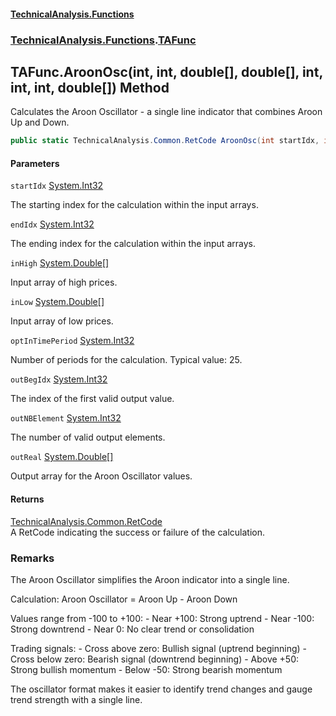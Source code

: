 #### [TechnicalAnalysis\.Functions](Atypical.TechnicalAnalysis.Functions.md 'Atypical\.TechnicalAnalysis\.Functions')
### [TechnicalAnalysis\.Functions](Atypical.TechnicalAnalysis.Functions.md#TechnicalAnalysis.Functions 'TechnicalAnalysis\.Functions').[TAFunc](TAFunc.md 'TechnicalAnalysis\.Functions\.TAFunc')

## TAFunc\.AroonOsc\(int, int, double\[\], double\[\], int, int, int, double\[\]\) Method

Calculates the Aroon Oscillator \- a single line indicator that combines Aroon Up and Down\.

```csharp
public static TechnicalAnalysis.Common.RetCode AroonOsc(int startIdx, int endIdx, in double[] inHigh, in double[] inLow, in int optInTimePeriod, ref int outBegIdx, ref int outNBElement, ref double[] outReal);
```
#### Parameters

<a name='TechnicalAnalysis.Functions.TAFunc.AroonOsc(int,int,double[],double[],int,int,int,double[]).startIdx'></a>

`startIdx` [System\.Int32](https://docs.microsoft.com/en-us/dotnet/api/System.Int32 'System\.Int32')

The starting index for the calculation within the input arrays\.

<a name='TechnicalAnalysis.Functions.TAFunc.AroonOsc(int,int,double[],double[],int,int,int,double[]).endIdx'></a>

`endIdx` [System\.Int32](https://docs.microsoft.com/en-us/dotnet/api/System.Int32 'System\.Int32')

The ending index for the calculation within the input arrays\.

<a name='TechnicalAnalysis.Functions.TAFunc.AroonOsc(int,int,double[],double[],int,int,int,double[]).inHigh'></a>

`inHigh` [System\.Double](https://docs.microsoft.com/en-us/dotnet/api/System.Double 'System\.Double')[\[\]](https://docs.microsoft.com/en-us/dotnet/api/System.Array 'System\.Array')

Input array of high prices\.

<a name='TechnicalAnalysis.Functions.TAFunc.AroonOsc(int,int,double[],double[],int,int,int,double[]).inLow'></a>

`inLow` [System\.Double](https://docs.microsoft.com/en-us/dotnet/api/System.Double 'System\.Double')[\[\]](https://docs.microsoft.com/en-us/dotnet/api/System.Array 'System\.Array')

Input array of low prices\.

<a name='TechnicalAnalysis.Functions.TAFunc.AroonOsc(int,int,double[],double[],int,int,int,double[]).optInTimePeriod'></a>

`optInTimePeriod` [System\.Int32](https://docs.microsoft.com/en-us/dotnet/api/System.Int32 'System\.Int32')

Number of periods for the calculation\. Typical value: 25\.

<a name='TechnicalAnalysis.Functions.TAFunc.AroonOsc(int,int,double[],double[],int,int,int,double[]).outBegIdx'></a>

`outBegIdx` [System\.Int32](https://docs.microsoft.com/en-us/dotnet/api/System.Int32 'System\.Int32')

The index of the first valid output value\.

<a name='TechnicalAnalysis.Functions.TAFunc.AroonOsc(int,int,double[],double[],int,int,int,double[]).outNBElement'></a>

`outNBElement` [System\.Int32](https://docs.microsoft.com/en-us/dotnet/api/System.Int32 'System\.Int32')

The number of valid output elements\.

<a name='TechnicalAnalysis.Functions.TAFunc.AroonOsc(int,int,double[],double[],int,int,int,double[]).outReal'></a>

`outReal` [System\.Double](https://docs.microsoft.com/en-us/dotnet/api/System.Double 'System\.Double')[\[\]](https://docs.microsoft.com/en-us/dotnet/api/System.Array 'System\.Array')

Output array for the Aroon Oscillator values\.

#### Returns
[TechnicalAnalysis\.Common\.RetCode](https://docs.microsoft.com/en-us/dotnet/api/TechnicalAnalysis.Common.RetCode 'TechnicalAnalysis\.Common\.RetCode')  
A RetCode indicating the success or failure of the calculation\.

### Remarks
The Aroon Oscillator simplifies the Aroon indicator into a single line\.

Calculation:
Aroon Oscillator = Aroon Up \- Aroon Down

Values range from \-100 to \+100:
\- Near \+100: Strong uptrend
\- Near \-100: Strong downtrend
\- Near 0: No clear trend or consolidation

Trading signals:
\- Cross above zero: Bullish signal \(uptrend beginning\)
\- Cross below zero: Bearish signal \(downtrend beginning\)
\- Above \+50: Strong bullish momentum
\- Below \-50: Strong bearish momentum

The oscillator format makes it easier to identify trend changes
and gauge trend strength with a single line\.